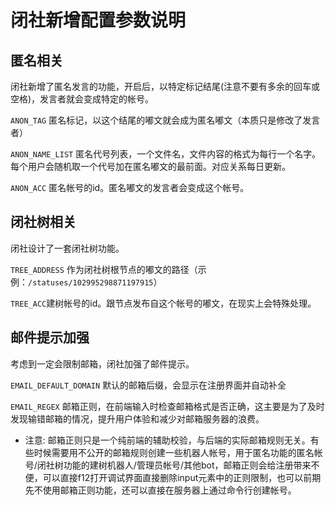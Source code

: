 # 闭社新增配置参数说明

## 匿名相关

闭社新增了匿名发言的功能，开启后，以特定标记结尾(注意不要有多余的回车或空格)，发言者就会变成特定的帐号。

`ANON_TAG` 匿名标记，以这个结尾的嘟文就会成为匿名嘟文（本质只是修改了发言者）

`ANON_NAME_LIST` 匿名代号列表，一个文件名，文件内容的格式为每行一个名字。每个用户会随机取一个代号加在匿名嘟文的最前面。对应关系每日更新。

`ANON_ACC` 匿名帐号的id。匿名嘟文的发言者会变成这个帐号。

## 闭社树相关

闭社设计了一套闭社树功能。

`TREE_ADDRESS` 作为闭社树根节点的嘟文的路径（示例：`/statuses/102995298871197915`）

`TREE_ACC`建树帐号的id。跟节点发布自这个帐号的嘟文，在现实上会特殊处理。

## 邮件提示加强

考虑到一定会限制邮箱，闭社加强了邮件提示。

`EMAIL_DEFAULT_DOMAIN` 默认的邮箱后缀，会显示在注册界面并自动补全

`EMAIL_REGEX` 邮箱正则，在前端输入时检查邮箱格式是否正确，这主要是为了及时发现输错邮箱的情况，提升用户体验和减少对邮箱服务器的浪费。

* 注意: 邮箱正则只是一个纯前端的辅助校验，与后端的实际邮箱规则无关。有些时候需要用不公开的邮箱规则创建一些机器人帐号，用于匿名功能的匿名帐号/闭社树功能的建树机器人/管理员帐号/其他bot，邮箱正则会给注册带来不便，可以直接f12打开调试界面直接删除input元素中的正则限制，也可以前期先不使用邮箱正则功能，还可以直接在服务器上通过命令行创建帐号。

